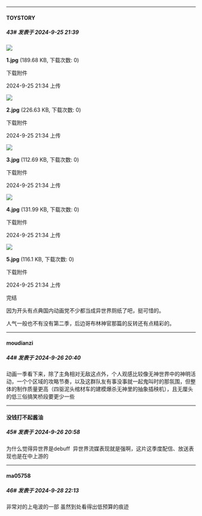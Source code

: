 ﻿
*****

####  TOYSTORY  
##### 43#       发表于 2024-9-25 21:39

<img src="https://img.saraba1st.com/forum/202409/25/213428ntqprdsj0dpqh7tj.jpg" referrerpolicy="no-referrer">

<strong>1.jpg</strong> (189.68 KB, 下载次数: 0)

下载附件

2024-9-25 21:34 上传

<img src="https://img.saraba1st.com/forum/202409/25/213430d7w2xkwfjljsxrql.jpg" referrerpolicy="no-referrer">

<strong>2.jpg</strong> (226.63 KB, 下载次数: 0)

下载附件

2024-9-25 21:34 上传

<img src="https://img.saraba1st.com/forum/202409/25/213431tkioiscedesvbszy.jpg" referrerpolicy="no-referrer">

<strong>3.jpg</strong> (112.69 KB, 下载次数: 0)

下载附件

2024-9-25 21:34 上传

<img src="https://img.saraba1st.com/forum/202409/25/213432kdw0kl1fi9ggrdll.jpg" referrerpolicy="no-referrer">

<strong>4.jpg</strong> (131.99 KB, 下载次数: 0)

下载附件

2024-9-25 21:34 上传

<img src="https://img.saraba1st.com/forum/202409/25/213433yifsunnn6iwueedn.jpg" referrerpolicy="no-referrer">

<strong>5.jpg</strong> (116.1 KB, 下载次数: 0)

下载附件

2024-9-25 21:34 上传

完结

因为开头有点典国内动画党不少都当成异世界厕纸了吧，挺可惜的。

人气一般也不有没有第二季，后边哥布林神官那篇的反转还有点精彩的。


*****

####  moudianzi  
##### 44#       发表于 2024-9-26 20:40

动画一季看下来，除了主角相对无敌这点外，个人观感比较像无神世界中的神明活动，一个个区域的攻略节奏，以及这群队友有事没事就一起鬼叫时的那氛围，但整体的制作质量更高（四驱泥头棺材车的建模爆杀无神里的抽象插秧机），且无厘头的低三俗搞笑桥段要更少一些


*****

####  没钱打不起酱油  
##### 45#       发表于 2024-9-26 20:58

为什么觉得异世界是debuff  异世界流媒表现就是强啊，这片这季度配信、放送表现也是在中上游的


*****

####  ma05758  
##### 46#       发表于 2024-9-28 22:13

非常对的上电波的一部
虽然到处看得出低预算的痕迹


